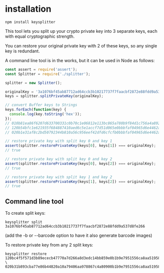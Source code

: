 
# installation

```
npm install keysplitter
```


This tool lets you split up your crypto private key into 3 separate keys, each with
equal cryptographic strength.

You can restore your original private key with 2 of these keys, so any single key is
redundant.

A command line tool is in the works, but it can be used in Node as follows:

```javascript
const assert = require('assert');
const Splitter = require('./splitter');

splitter = new Splitter();

originalKey = '3a1076bf45ab87712ad64ccb3b10217737f7faacbf2872e88fdd9a537d8fe266';
keys = splitter.splitPrivateKey(originalKey);

// convert Buffer keys to Strings
keys.forEach(function(key) {
  console.log(key.toString('hex'));
});
// 010b81ea86f6207d633700331c0b70c1e06812e113bc865a780b9f84d1c756a4a892e438692421d9336e7e80e31e9dcd
// 120b54bfc1e621935f684887410aed6c5e1accf7d51d065e0bbbfaf04965d6e4462ae5502421d9336e7e80e31e9dcd
// 020b1e31af8c2bd50792344b810a56c956eef42dfd6cfcfb0bbbfaf04965d6e4462ae5509f84d1c756a4a892e43869

// restore private key with split key 0 and key 1
assert(splitter.restorePrivateKey(keys[0], keys[1]) === originalKey);
// true

// restore private key with split key 0 and key 2
assert(splitter.restorePrivateKey(keys[0], keys[2]) === originalKey);
// true

// restore private key with split key 1 and key 2
assert(splitter.restorePrivateKey(keys[1], keys[2]) === originalKey);
// true
```

## Command line tool

To create split keys:

```
keysplitter split 3a1076bf45ab87712ad64ccb3b10217737f7faacbf2872e88fdd9a537d8fe266
```

(add the -b or --barcode option to have it also generate barcode images)

To restore private key from any 2 split keys:

```
keysplitter restore 120bc4f5f571d3b89ececb47770a7d266a8d3edc14bb859e0b1b9e7951556ca8aa51958e0ba8e574e2d501c562f6ed \
020b31b893cba77e86b44820a10a79406aa978867c4a80900b1b9e7951556ca8aa51958e0fcee550a48f693467f85f
```
